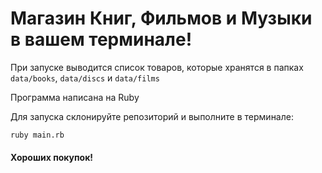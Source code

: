 
# Магазин Книг, Фильмов и Музыки в вашем терминале!

При запуске выводится список товаров, которые хранятся в папках ```data/books```, ```data/discs``` и ```data/films```

Программа написана на Ruby

Для запуска склонируйте репозиторий и выполните в терминале:
```
ruby main.rb
```

#### Хороших покупок!

